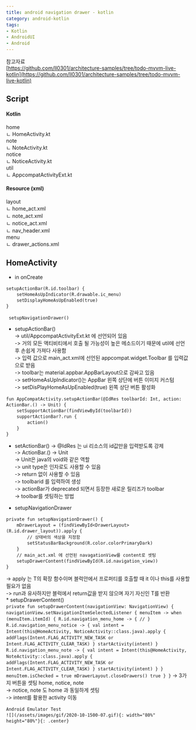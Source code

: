 ```yaml
---
title: android navigation drawer - kotlin
category: android-kotlin
tags:
- Kotlin
- AndroidUI
- Android
---
```


참고자료   
[https://github.com/ll0301/architecture-samples/tree/todo-mvvm-live-kotlin](https://github.com/ll0301/architecture-samples/tree/todo-mvvm-live-kotlin)
## Script   
#### Kotlin 
home   
ㄴ HomeActivity.kt   
note   
ㄴ NoteActivity.kt   
notice   
ㄴ NoticeActivity.kt   
util   
ㄴ AppcompatActivityExt.kt
#### Resource (xml)
layout   
ㄴ home_act.xml   
ㄴ note_act.xml   
ㄴ notice_act.xml   
ㄴ nav_header.xml   
menu   
ㄴ drawer_actions.xml   
   

## HomeActivity
* in onCreate   

```
setupActionBar(R.id.toolbar) {
	setHomeAsUpIndicator(R.drawable.ic_menu)
	setDisplayHomeAsUpEnabled(true)
}

 setupNavigationDrawer()
```
   
* setupActionBar()   
-> util/AppcompatActivityExt.kt 에 선언되어 있음   
-> 거의 모든 액티비티에서 호출 될 가능성이 높은 메소드이기 때문에 util에 선언 후 손쉽게 가져다 사용함   
-> 입력 값으로 main_act.xml에 선언된 appcompat.widget.Toolbar 를 입력값으로 받음   
		-> toolbar는 material.appbar.AppBarLayout으로 감싸고 있음   
-> setHomeAsUpIndicator()는 AppBar 왼쪽 상단에 버튼 이미지 커스텀   
-> setDisPlayHomeAsUpEnabled(true)  왼쪽 상단 버튼 활성화   
```
fun AppCompatActivity.setupActionBar(@IdRes toolbarId: Int, action: ActionBar.() -> Unit) {
    setSupportActionBar(findViewById(toolbarId))
    supportActionBar?.run {
        action()
    }
}
```
* setActionBar()
-> @IdRes 는 ui 리소스의 id값만을 입력받도록 강제      
-> ActionBar.() -> Unit   
	-> Unit은 java의 void와 같은 역할   
	-> unit type은 인자로도 사용할 수 있음   
	-> return 없이 사용할 수 있음   
-> toolbarid 를 입력하여 생성   
	-> actionBar가 deprecated 되면서 등장한 새로운 릴리즈가 toolbar   
	-> toolbar를 셋팅하는 방법   
	
* setupNavigationDrawer	
```
private fun setupNavigationDrawer() {
	mDrawerLayout = (findViewById<DrawerLayout>(R.id.drawer_layout)).apply {
		// 상태바의 색상을 지정함 
		setStatusBarBackground(R.color.colorPrimaryDark)
	}
	// main_act.xml 에 선언된 navagationView를 content로 셋팅
	setupDrawerContent(findViewById(R.id.navigation_view))
}
```
-> apply 는 T의 확장 함수이며 블럭안에서 프로퍼티를 호출할 때 it 이나 this를 사용할 필요가 없음   
	-> run과 유사하지만 블럭에서 return값을 받지 않으며 자기 자신인 T를 반환   
	* setupDrawerContent()   
	```
	private fun setupDrawerContent(navigationView: NavigationView) {
    navigationView.setNavigationItemSelectedListener { menuItem ->
        when (menuItem.itemId) {
            R.id.navigation_menu_home -> {
                //
            }
            R.id.navigation_menu_notice -> {
                val intent = Intent(this@HomeActivity, NoticeActivity::class.java).apply {
                    addFlags(Intent.FLAG_ACTIVITY_NEW_TASK or Intent.FLAG_ACTIVITY_CLEAR_TASK)
                }
                startActivity(intent)
            }
            R.id.navigation_menu_note -> {
                val intent = Intent(this@HomeActivity, NoteActivity::class.java).apply {
                    addFlags(Intent.FLAG_ACTIVITY_NEW_TASK or Intent.FLAG_ACTIVITY_CLEAR_TASK)
                }
                startActivity(intent)
            }
        }
        menuItem.isChecked = true
        mDrawerLayout.closeDrawers()
        true
    }
}
	```
	-> 3가지 버튼을 셋팅 home, notice, note   
	-> notice, note 도 home 과 동일하게 셋팅    
	-> intent를 활용한 activity 이동   
	
	Android Emulator Test   
	![](/assets/images/gif/2020-10-1500-07.gif){: width="80%" height="80%"}{: .center}
